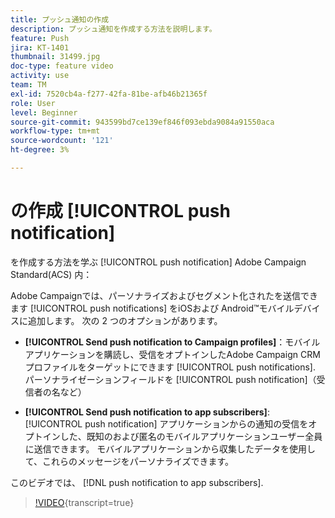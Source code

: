 ```yaml
---
title: プッシュ通知の作成
description: プッシュ通知を作成する方法を説明します。
feature: Push
jira: KT-1401
thumbnail: 31499.jpg
doc-type: feature video
activity: use
team: TM
exl-id: 7520cb4a-f277-42fa-81be-afb46b21365f
role: User
level: Beginner
source-git-commit: 943599bd7ce139ef846f093ebda9084a91550aca
workflow-type: tm+mt
source-wordcount: '121'
ht-degree: 3%

---
```


# の作成 [!UICONTROL push notification]

を作成する方法を学ぶ [!UICONTROL push notification] Adobe Campaign Standard(ACS) 内：

Adobe Campaignでは、パーソナライズおよびセグメント化されたを送信できます [!UICONTROL push notifications] をiOSおよび Android™モバイルデバイスに追加します。 次の 2 つのオプションがあります。

* **[!UICONTROL Send push notification to Campaign profiles]**：モバイルアプリケーションを購読し、受信をオプトインしたAdobe Campaign CRM プロファイルをターゲットにできます [!UICONTROL push notifications]. パーソナライゼーションフィールドを [!UICONTROL push notification]（受信者の名など）

* **[!UICONTROL Send push notification to app subscribers]**: [!UICONTROL push notification] アプリケーションからの通知の受信をオプトインした、既知のおよび匿名のモバイルアプリケーションユーザー全員に送信できます。 モバイルアプリケーションから収集したデータを使用して、これらのメッセージをパーソナライズできます。

このビデオでは、 [!DNL push notification to app subscribers].

>[!VIDEO](https://video.tv.adobe.com/v/31499?learn=on){transcript=true}
